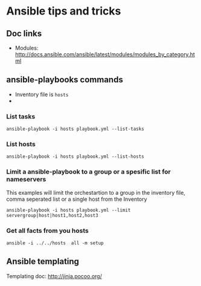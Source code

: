 # Ansible tips and tricks
## Doc links
- Modules: http://docs.ansible.com/ansible/latest/modules/modules_by_category.html

## ansible-playbooks commands
- Inventory file is `hosts`
-
### List tasks
```
ansible-playbook -i hosts playbook.yml --list-tasks
```

### List hosts
```
ansible-playbook -i hosts playbook.yml --list-hosts
```

### Limit a ansible-playbook to a group or a spesific list for nameservers
This examples will limit the orchestartion to a group in the inventory file, comma seperated list or a single host from the Inventory
```
ansible-playbook -i hosts playbook.yml --limit servergroup|host|host1,host2,host3
```

### Get all facts from you hosts
```
ansible -i ../../hosts  all -m setup
```


## Ansible templating
Templating doc: http://jinja.pocoo.org/
